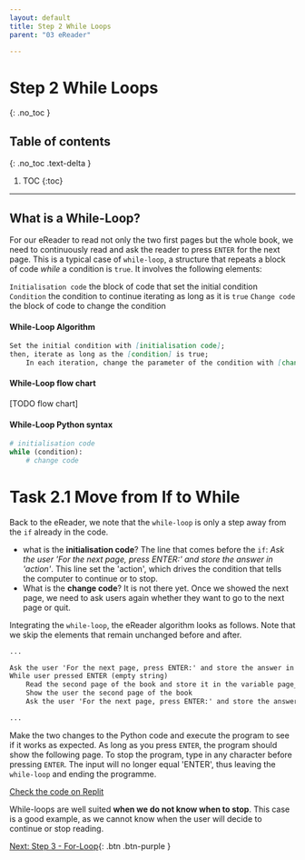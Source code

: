 ```yaml
---
layout: default
title: Step 2 While Loops
parent: "03 eReader"

---
```


# Step 2 While Loops
{: .no_toc }

## Table of contents
{: .no_toc .text-delta }

1. TOC
{:toc}

---

## What is a While-Loop?

For our eReader to read not only the two first pages but the whole book, we need to continuously read and ask the reader to press `ENTER` for the next page. This is a typical case of `while-loop`, a structure that repeats a block of code _while_ a condition is `true`. It involves the following elements:

`Initialisation code` the block of code that set the initial condition
`Condition` the condition to continue iterating as long as it is `true`
`Change code` the block of code to change the condition


#### While-Loop Algorithm

```markdown
Set the initial condition with [initialisation code];
then, iterate as long as the [condition] is true;
    In each iteration, change the parameter of the condition with [change code]
```

#### While-Loop flow chart

[TODO flow chart]


#### While-Loop Python syntax

```python
# initialisation code
while (condition):
    # change code
```


# Task 2.1 Move from If to While

Back to the eReader, we note that the `while-loop` is only a step away from the `if` already in the code.

* what is the **initialisation code**? The line that comes before the `if`: _Ask the user 'For the next page, press ENTER:' and store the answer in 'action'_. This line set the 'action', which drives the condition that tells the computer to continue or to stop.
* What is the **change code**? It is not there yet. Once we showed the next page, we need to ask users again whether they want to go to the next page or quit.

Integrating the `while-loop`, the eReader algorithm looks as follows. Note that we skip the elements that remain unchanged before and after. 

```markdown
...

Ask the user 'For the next page, press ENTER:' and store the answer in 'action'
While user pressed ENTER (empty string)
    Read the second page of the book and store it in the variable page_content
    Show the user the second page of the book
    Ask the user 'For the next page, press ENTER:' and store the answer in 'action'

...
```

Make the two changes to the Python code and execute the program to see if it works as expected. As long as you press `ENTER`, the program should show the following page. To stop the program, type in any character before pressing `ENTER`. The input will no longer equal 'ENTER', thus leaving the `while-loop` and ending the programme.

[Check the code on Replit](https://repl.it/@IO1075/03-ereader-step2-1)

While-loops are well suited **when we do not know when to stop**. This case is a good example, as we cannot know when the user will decide to continue or stop reading.


[Next: Step 3 - For-Loop]({{site.baseurl}}/assignments/03-ereader/step3){: .btn .btn-purple }